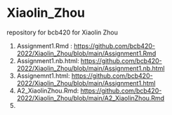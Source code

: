 # Xiaolin_Zhou
repository for bcb420 for Xiaolin Zhou

1. Assignment1.Rmd : https://github.com/bcb420-2022/Xiaolin_Zhou/blob/main/Assignment1.Rmd
2. Assignment1.nb.html: https://github.com/bcb420-2022/Xiaolin_Zhou/blob/main/Assignment1.nb.html
3. Assignemnt1.html: https://github.com/bcb420-2022/Xiaolin_Zhou/blob/main/Assignment1.html
4. A2_XiaolinZhou.Rmd: https://github.com/bcb420-2022/Xiaolin_Zhou/blob/main/A2_XiaolinZhou.Rmd
5. 
